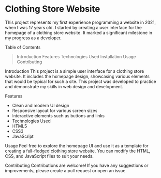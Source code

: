 # Clothing Store Website
This project represents my first experience programming a website in 2021, when I was 17 years old. I started by creating a user interface for the homepage of a clothing store website. It marked a significant milestone in my progress as a developer.

Table of Contents
> Introduction
> Features
> Technologies Used
> Installation
> Usage
> Contributing

Introduction
This project is a simple user interface for a clothing store website. It includes the homepage design, showcasing various elements that would be typical for such a site. This project was developed to practice and demonstrate my skills in web design and development.

Features
- Clean and modern UI design
- Responsive layout for various screen sizes
- Interactive elements such as buttons and links
- Technologies Used
- HTML5
- CSS3
- JavaScript

Usage
Feel free to explore the homepage UI and use it as a template for creating a full-fledged clothing store website. You can modify the HTML, CSS, and JavaScript files to suit your needs.

Contributing
Contributions are welcome! If you have any suggestions or improvements, please create a pull request or open an issue.
